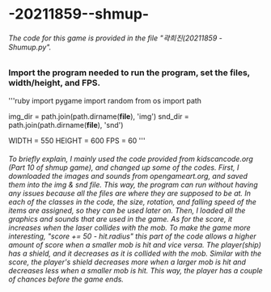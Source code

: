 # -20211859--shmup-

###### The code for this game is provided in the file "곽희진(20211859 - Shumup.py". 


### Import the program needed to run the program, set the files, width/height, and FPS.
'''ruby
import pygame
import random
from os import path

img_dir = path.join(path.dirname(__file__), 'img')
snd_dir = path.join(path.dirname(__file__), 'snd')

WIDTH = 550
HEIGHT = 600
FPS = 60
'''

###### To briefly explain, I mainly used the code provided from kidscancode.org (Part 10 of shmup game), and changed up some of the codes. First, I downloaded the images and sounds from opengameart.org, and saved them into the img & snd file. This way, the program can run without having any issues because all the files are where they are supposed to be at. In each of the classes in the code, the size, rotation, and falling speed of the items are assigned, so they can be used later on. Then, I loaded all the graphics and sounds that are used in the game. As for the score, it increases when the laser collides with the mob. To make the game more interesting, "score += 50 - hit.radius" this part of the code allows a higher amount of score when a smaller mob is hit and vice versa. The player(ship) has a shield, and it decreases as it is collided with the mob. Similar with the score, the player's shield decreases more when a larger mob is hit and decreases less when a smaller mob is hit. This way, the player has a couple of chances before the game ends. 





